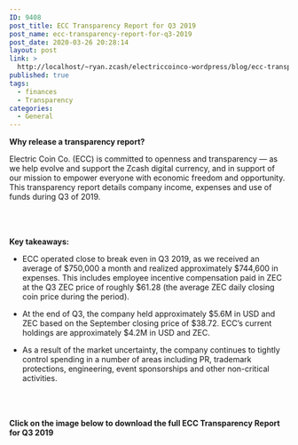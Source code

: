 ```yaml
---
ID: 9408
post_title: ECC Transparency Report for Q3 2019
post_name: ecc-transparency-report-for-q3-2019
post_date: 2020-03-26 20:28:14
layout: post
link: >
  http://localhost/~ryan.zcash/electriccoinco-wordpress/blog/ecc-transparency-report-for-q3-2019/
published: true
tags:
  - finances
  - Transparency
categories:
  - General
---
```

<!-- wp:paragraph {"fontSize":"medium"} -->
<p class="has-medium-font-size"><strong>Why release a transparency report?&nbsp;</strong></p>
<!-- /wp:paragraph -->

<!-- wp:paragraph -->
<p>Electric Coin Co. (ECC) is committed to openness and transparency — as we help evolve and support the Zcash digital currency, and in support of our mission to empower everyone with economic freedom and opportunity. This transparency report details company income, expenses and use of funds during Q3 of 2019.</p>
<!-- /wp:paragraph -->

<!-- wp:spacer {"height":36} -->
<div style="height:36px" aria-hidden="true" class="wp-block-spacer"></div>
<!-- /wp:spacer -->

<!-- wp:paragraph {"fontSize":"medium"} -->
<p class="has-medium-font-size"><strong>Key takeaways:</strong></p>
<!-- /wp:paragraph -->

<!-- wp:list -->
<ul><li>ECC operated close to break even in Q3 2019, as we received an average of $750,000 a month and realized approximately $744,600 in expenses. This includes employee incentive compensation paid in ZEC at the Q3 ZEC price of roughly $61.28 (the average ZEC daily closing coin price during the period).</li></ul>
<!-- /wp:list -->

<!-- wp:list -->
<ul><li>At the end of Q3, the company held approximately $5.6M in USD and ZEC based on the September closing price of $38.72. ECC’s current holdings are approximately $4.2M in USD and ZEC.</li></ul>
<!-- /wp:list -->

<!-- wp:list -->
<ul><li>As a result of the market uncertainty, the company continues to tightly control spending in a number of areas including PR, trademark protections, engineering, event sponsorships and other non-critical activities.</li></ul>
<!-- /wp:list -->

<!-- wp:spacer {"height":36} -->
<div style="height:36px" aria-hidden="true" class="wp-block-spacer"></div>
<!-- /wp:spacer -->

<!-- wp:paragraph {"fontSize":"medium"} -->
<p class="has-medium-font-size"><strong>Click on the image below to download the full ECC Transparency Report for Q3 2019</strong></p>
<!-- /wp:paragraph -->

<!-- wp:image {"id":9419,"sizeSlug":"large","linkDestination":"custom"} -->
<figure class="wp-block-image size-large"><a href="https://dev-electriccoinco-wordpress.pantheonsite.io/wp-content/uploads/2020/03/Transparency-Report-March2020-FINAL-2.pdf" target="_blank" rel="noreferrer noopener"><img src="https://dev-electriccoinco-wordpress.pantheonsite.io/wp-content/uploads/2020/03/TR-cover-790x1024.png" alt="" class="wp-image-9419"/></a></figure>
<!-- /wp:image -->